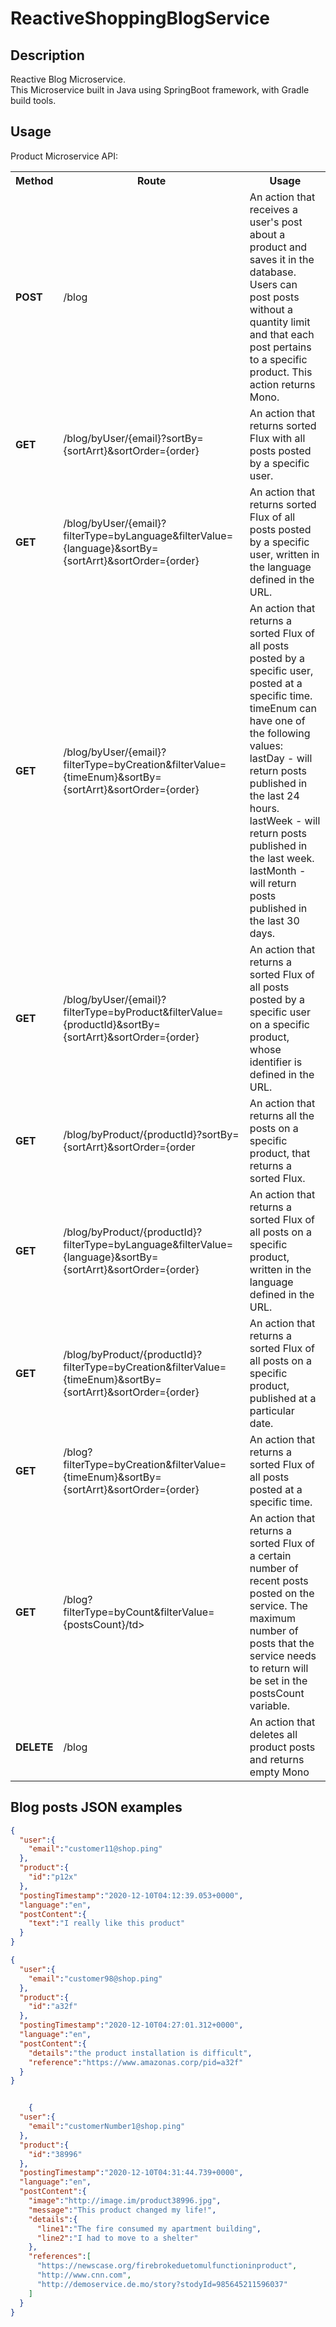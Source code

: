 # ReactiveShoppingBlogService

## Description
Reactive Blog Microservice.<br>
This Microservice built in Java using SpringBoot framework, with Gradle build tools.



## Usage
Product Microservice API:
<table>
    <th>Method</th>
    <th>Route</th>
    <th>Usage</th>
		<tr>
			<td><b>POST</b></td>
			<td> /blog</td>
			<td>An action that receives a user's post about a product and saves it in the database.
				Users can post posts without a quantity limit and that each post pertains to a specific product.
				This action returns Mono.</td>
		</tr>
		<tr>
			<td><b>GET</b></td>
			<td> /blog/byUser/{email}?sortBy={sortArrt}&sortOrder={order} </td>
			<td>An action that returns sorted  Flux with all posts posted by a specific user.</td>
		</tr>
		<tr>
			<td><b><b>GET</b></b></td>
			<td>/blog/byUser/{email}?filterType=byLanguage&filterValue={language}&sortBy={sortArrt}&sortOrder={order}</td>
			<td>An action that returns sorted Flux of all posts posted by a specific user, written in the language defined in the URL.</td>
		</tr>
		<tr>
			<td><b>GET</b></td>
			<td>/blog/byUser/{email}?filterType=byCreation&filterValue={timeEnum}&sortBy={sortArrt}&sortOrder={order}</td>
			<td>An action that returns a sorted Flux of all posts posted by a specific user, posted at a specific time.<br>
				timeEnum can have one of the following values:<br>
				lastDay - will return posts published in the last 24 hours.<br>
				lastWeek - will return posts published in the last week.<br>
				lastMonth - will return posts published in the last 30 days.</td>
		</tr>
		<tr>
			<td><b>GET</b></td>
			<td>/blog/byUser/{email}?filterType=byProduct&filterValue={productId}&sortBy={sortArrt}&sortOrder={order} </td>
			<td>An action that returns a sorted Flux of all posts posted by a specific user on a specific product, whose identifier is defined in the URL.</td>
		</tr>
		<tr>
			<td><b>GET</b></td>
			<td> /blog/byProduct/{productId}?sortBy={sortArrt}&sortOrder={order</td>
			<td>An action that returns all the posts on a specific product, that returns a sorted Flux.</td>
		</tr>
		<tr>
			<td><b>GET</b></td>
			<td>/blog/byProduct/{productId}?filterType=byLanguage&filterValue={language}&sortBy={sortArrt}&sortOrder={order} </td>
			<td>An action that returns a sorted Flux of all posts on a specific product, written in the language defined in the URL.</td>
		</tr>
    <tr>
			<td><b>GET</b></td>
			<td> /blog/byProduct/{productId}?filterType=byCreation&filterValue={timeEnum}&sortBy={sortArrt}&sortOrder={order}</td>
			<td>An action that returns a sorted Flux of all posts on a specific product, published at a particular date.</td>
		</tr>   
    <tr>
			<td><b>GET</b></td>
			<td>/blog?filterType=byCreation&filterValue={timeEnum}&sortBy={sortArrt}&sortOrder={order}</td>
			<td>An action that returns a sorted Flux of all posts posted at a specific time.</td>
		</tr>
	  <tr>
			<td><b>GET</b></td>
			<td>/blog?filterType=byCount&filterValue={postsCount}/td>
			<td>An action that returns a sorted Flux of a certain number of recent posts posted on the service. The maximum number of posts that the service needs to 				return will be set in the postsCount variable.</td>
		</tr>
    <tr>
			<td><b>DELETE</b></td>
			<td>/blog</td>
			<td>An action that deletes all product posts and returns empty Mono</td>
		</tr>

</table>


## Blog posts JSON examples

```json
{
  "user":{
    "email":"customer11@shop.ping"
  }, 
  "product":{
    "id":"p12x"
  },  
  "postingTimestamp":"2020-12-10T04:12:39.053+0000", 
  "language":"en", 
  "postContent":{
    "text":"I really like this product"
  }
}


```
```json
{
  "user":{
    "email":"customer98@shop.ping"
  }, 
  "product":{
    "id":"a32f"
  }, 
  "postingTimestamp":"2020-12-10T04:27:01.312+0000", 
  "language":"en", 
  "postContent":{
    "details":"the product installation is difficult", 
    "reference":"https://www.amazonas.corp/pid=a32f"
  }
}


```
```json

    {
  "user":{
    "email":"customerNumber1@shop.ping"
  }, 
  "product":{
    "id":"38996"
  },  
  "postingTimestamp":"2020-12-10T04:31:44.739+0000", 
  "language":"en", 
  "postContent":{
    "image":"http://image.im/product38996.jpg", 
    "message":"This product changed my life!", 
    "details":{
      "line1":"The fire consumed my apartment building",
      "line2":"I had to move to a shelter"
    }, 
    "references":[
      "https://newscase.org/firebrokeduetomulfunctioninproduct", 
      "http://www.cnn.com", 
      "http://demoservice.de.mo/story?stodyId=985645211596037"
    ]
  }
}
    
```


